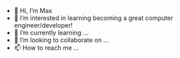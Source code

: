 - 👋 Hi, I’m Max
- 👀 I’m interested in learning becoming a great computer engineer/developer!
- 🌱 I’m currently learning ...
- 💞️ I’m looking to collaborate on ...
- 📫 How to reach me ...

<!---
Memester-Max/Memester-Max is a ✨ special ✨ repository because its `README.md` (this file) appears on your GitHub profile.
You can click the Preview link to take a look at your changes.
--->
